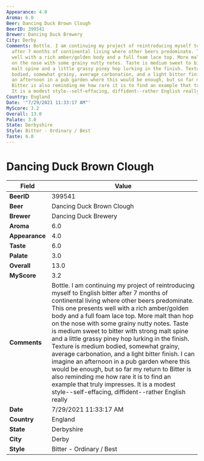 ```yaml
---
Appearance: 4.0
Aroma: 6.0
Beer: Dancing Duck Brown Clough
BeerID: 399541
Brewer: Dancing Duck Brewery
City: Derby
Comments: Bottle. I am continuing my project of reintroducing myself to English bitter
  after 7 months of continental living where other beers predominate. This one presents
  well with a rich amber/golden body and a full foam lace top. More malt than hop
  on the nose with some grainy nutty notes. Taste is medium sweet to bitter with strong
  malt spine and a little grassy piney hop lurking in the finish. Texture is medium
  bodied, somewhat grainy, average carbonation, and a light bitter finish. I can imagine
  an afternoon in a pub garden where this would be enough, but so far my return to
  Bitter is also reminding me how rare it is to find an example that truly impresses.
  It is a modest style--self-effacing, diffident--rather English really
Country: England
Date: '"7/29/2021 11:33:17 AM"'
MyScore: 3.2
Overall: 13.0
Palate: 3.0
State: Derbyshire
Style: Bitter - Ordinary / Best
Taste: 6.0
---
```


# Dancing Duck Brown Clough

| Field         | Value |
|---------------|-------|
| **BeerID** | 399541 |
| **Beer** | Dancing Duck Brown Clough |
| **Brewer** | Dancing Duck Brewery |
| **Aroma** | 6.0 |
| **Appearance** | 4.0 |
| **Taste** | 6.0 |
| **Palate** | 3.0 |
| **Overall** | 13.0 |
| **MyScore** | 3.2 |
| **Comments** | Bottle. I am continuing my project of reintroducing myself to English bitter after 7 months of continental living where other beers predominate. This one presents well with a rich amber/golden body and a full foam lace top. More malt than hop on the nose with some grainy nutty notes. Taste is medium sweet to bitter with strong malt spine and a little grassy piney hop lurking in the finish. Texture is medium bodied, somewhat grainy, average carbonation, and a light bitter finish. I can imagine an afternoon in a pub garden where this would be enough, but so far my return to Bitter is also reminding me how rare it is to find an example that truly impresses. It is a modest style--self-effacing, diffident--rather English really |
| **Date** | 7/29/2021 11:33:17 AM |
| **Country** | England |
| **State** | Derbyshire |
| **City** | Derby |
| **Style** | Bitter - Ordinary / Best |
